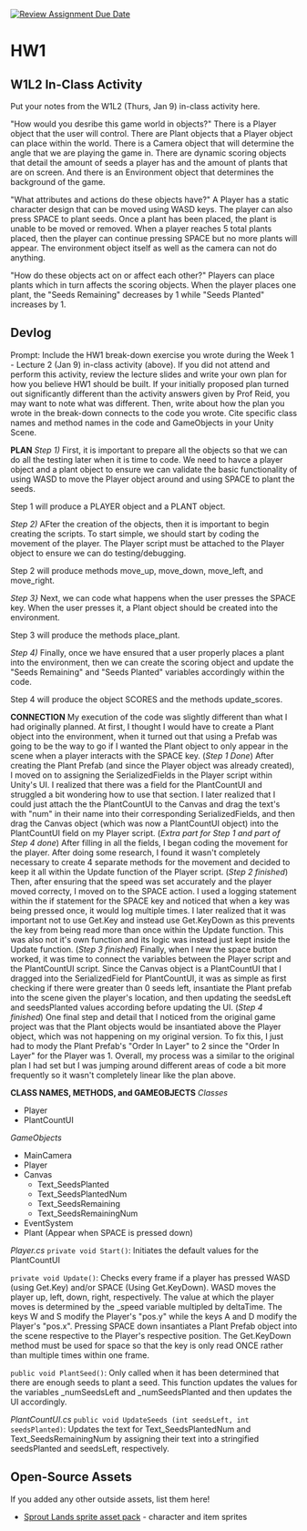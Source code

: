 [![Review Assignment Due Date](https://classroom.github.com/assets/deadline-readme-button-22041afd0340ce965d47ae6ef1cefeee28c7c493a6346c4f15d667ab976d596c.svg)](https://classroom.github.com/a/MjLLqDcN)
# HW1
## W1L2 In-Class Activity

Put your notes from the W1L2 (Thurs, Jan 9) in-class activity here.

"How would you desribe this game world in objects?"
There is a Player object that the user will control. There are Plant objects that a Player object can place within the world. 
There is a Camera object that will determine the angle that we are playing the game in. There are dynamic scoring objects that 
detail the amount of seeds a player has and the amount of plants that are on screen. And there is an Environment object that
determines the background of the game.

"What attributes and actions do these objects have?"
A Player has a static character design that can be moved using WASD keys. The player can also press SPACE to plant seeds. 
Once a plant has been placed, the plant is unable to be moved or removed. When a player reaches 5 total plants placed, then 
the player can continue pressing SPACE but no more plants will appear. The environment object itself as well as the camera 
can not do anything.

"How do these objects act on or affect each other?"
Players can place plants which in turn affects the scoring objects. When the player places one plant, the "Seeds Remaining" 
decreases by 1 while "Seeds Planted" increases by 1.

## Devlog
Prompt: Include the HW1 break-down exercise you wrote during the Week 1 - Lecture 2 (Jan 9) in-class activity (above). 
If you did not attend and perform this activity, review the lecture slides and write your own plan for how you believe 
HW1 should be built. If your initially proposed plan turned out significantly different than the activity answers given 
by Prof Reid, you may want to note what was different. Then, write about how the plan you wrote in the break-down connects 
to the code you wrote. Cite specific class names and method names in the code and GameObjects in your Unity Scene.

**PLAN**
*Step 1)* First, it is important to prepare all the objects so that we can do all the testing later when it is time to code. We need to
havce a player object and a plant object to ensure we can validate the basic functionality of using WASD to move the Player object
around and using SPACE to plant the seeds.

Step 1 will produce a PLAYER object and a PLANT object.

*Step 2)* AFter the creation of the objects, then it is important to begin creating the scripts. To start simple, we should start by
coding the movement of the player. The Player script must be attached to the Player object to ensure we can do testing/debugging.

Step 2 will produce methods move_up, move_down, move_left, and move_right.

*Step 3}* Next, we can code what happens when the user presses the SPACE key. When the user presses it, a Plant object should 
be created into the environment.

Step 3 will produce the methods place_plant.

*Step 4)* Finally, once we have ensured that a user properly places a plant into the environment, then we can create the scoring object
and update the "Seeds Remaining" and "Seeds Planted" variables accordingly within the code.

Step 4 will produce the object SCORES and the methods update_scores.

**CONNECTION**
My execution of the code was slightly different than what I had originally planned. At first, I thought I would have to create a Plant object
into the environment, when it turned out that using a Prefab was going to be the way to go if I wanted the Plant object to only appear in the
scene when a player interacts with the SPACE key. (*Step 1 Done*) After creating the Plant Prefab (and since the Player object was already created), I moved
on to assigning the SerializedFields in the Player script within Unity's UI. I realized that there was a field for the PlantCountUI and struggled
a bit wondering how to use that section. I later realized that I could just attach the the PlantCountUI to the Canvas and drag the text's with "num" in
their name into their corresponding SerializedFields, and then drag the Canvas object (which was now a PlantCountUI object) into the PlantCountUI field
on my Player script. (*Extra part for Step 1 and part of Step 4 done*) After filling in all the fields, I began coding the movement for the player.
After doing some research, I found it wasn't completely necessary to create 4 separate methods for the movement and decided to keep it
all within the Update function of the Player script. (*Step 2 finished*) Then, after ensuring that the speed was set accurately and the player moved
correcty, I moved on to the SPACE action. I used a logging statement within the if statement for the SPACE key and noticed that when a key was being pressed
once, it would log multiple times. I later realized that it was important not to use Get.Key and instead use Get.KeyDown as this prevents the key from being
read more than once within the Update function. This was also not it's own function and its logic was instead just kept inside the Update function.
(*Step 3 finished*) Finally, when I new the space button worked, it was time to connect the variables between the Player script and the PlantCountUI script. 
Since the Canvas object is a PlantCountUI that I dragged into the SerializedField for PlantCountUI, it was as simple as first checking if there were greater 
than 0 seeds left, insantiate the Plant prefab into the scene given the player's location, and then updating the seedsLeft and seedsPlanted values according 
before updating the UI. (*Step 4 finished*) One final step and detail that I noticed from the original game project was that the Plant objects would be
insantiated above the Player object, which was not happening on my original version. To fix this, I just had to mody the Plant Prefab's "Order In Layer" to 2
since the "Order In Layer" for the Player was 1. Overall, my process was a similar to the original plan I had set but I was jumping around different areas of
code a bit more frequently so it wasn't completely linear like the plan above.

**CLASS NAMES, METHODS, and GAMEOBJECTS**
*Classes*
- Player
- PlantCountUI

*GameObjects*
- MainCamera
- Player
- Canvas
    - Text_SeedsPlanted
    - Text_SeedsPlantedNum
    - Text_SeedsRemaining
    - Text_SeedsRemainingNum
- EventSystem
- Plant (Appear when SPACE is pressed down)

*Player.cs*
`private void Start()`: Initiates the default values for the PlantCountUI

`private void Update()`: Checks every frame if a player has pressed WASD (using Get.Key) and/or SPACE (Using Get.KeyDown). WASD moves
the player up, left, down, right, respectively. The value at which the player moves is determined by the _speed variable multipled by 
deltaTime. The keys W and S modify the Player's "pos.y" while the keys A and D modify the Player's "pos.x".
Pressing SPACE down insantiates a Plant Prefab object into the scene respective to the Player's respective position. The Get.KeyDown
method must be used for space so that the key is only read ONCE rather than multiple times within one frame.

`public void PlantSeed()`: Only called when it has been determined that there are enough seeds to plant a seed. This function updates the values
for the variables _numSeedsLeft and _numSeedsPlanted and then updates the UI accordingly.

*PlantCountUI.cs*
`public void UpdateSeeds (int seedsLeft, int seedsPlanted)`: Updates the text for Text_SeedsPlantedNum and Text_SeedsRemainingNum by assigning
their text into a stringified seedsPlanted and seedsLeft, respectively.

## Open-Source Assets
If you added any other outside assets, list them here!
- [Sprout Lands sprite asset pack](https://cupnooble.itch.io/sprout-lands-asset-pack) - character and item sprites
